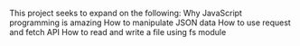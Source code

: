 This project seeks to expand on the following:
Why JavaScript programming is amazing
How to manipulate JSON data
How to use request and fetch API
How to read and write a file using fs module
